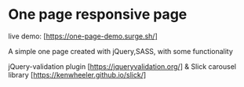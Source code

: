 # One page responsive page

live demo: [https://one-page-demo.surge.sh/]

A simple one page created with jQuery,SASS, with some functionality 

jQuery-validation plugin [https://jqueryvalidation.org/] & 
Slick carousel library [https://kenwheeler.github.io/slick/]
